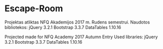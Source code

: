 # Escape-Room
Projektas atliktas NFQ Akademijos 2017 m. Rudens semestrui.
Naudotos bibliotekos: 
  jQuery 3.2.1
  Bootstrap 3.3.7
  DataTables 1.10.16
  
  
Projected made for NFQ Academy 2017 Autumn Entry
Used libraries:
  jQuery 3.2.1
  Bootstrap 3.3.7
  DataTables 1.10.16
